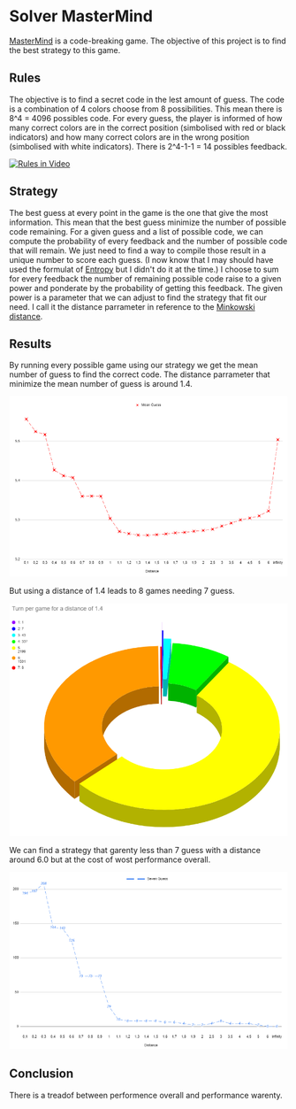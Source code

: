 # Solver MasterMind

[MasterMind](https://en.wikipedia.org/wiki/Mastermind_(board_game)) is a code-breaking game. The objective of this project is to find the best strategy to this game.

## Rules

The objective is to find a secret code in the lest amount of guess. The code is a combination of 4 colors choose from 8 possibilities. This mean there is 8^4 = 4096 possibles code.
For every guess, the player is informed of how many correct colors are in the correct position (simbolised with red or black indicators) and how many correct colors are in the wrong position (simbolised with white indicators). There is 2^4-1-1 = 14 possibles feedback.

[![Rules in Video](https://img.youtube.com/vi/wsYPsrzCKiA/0.jpg)](https://www.youtube.com/watch?v=wsYPsrzCKiA)

## Strategy

The best guess at every point in the game is the one that give the most information. This mean that the best guess minimize the number of possible code remaining. For a given guess and a list of possible code, we can compute the probability of every feedback and the number of possible code that will remain. We just need to find a way to compile those result in a unique number to score each guess. (I now know that I may should have used the formulat of [Entropy](https://en.wikipedia.org/wiki/Entropy_(information_theory)) but I didn't do it at the time.) I choose to sum for every feedback the number of remaining possible code raise to a given power and ponderate by the probability of getting this feedback. The given power is a parameter that we can adjust to find the strategy that fit our need. I call it the distance parrameter in reference to the [Minkowski distance](https://en.wikipedia.org/wiki/Minkowski_distance).

## Results

By running every possible game using our strategy we get the mean number of guess to find the correct code. The distance parrameter that minimize the mean number of guess is around 1.4.

![Graphic1](Graph0.png)

But using a distance of 1.4 leads to 8 games needing 7 guess.

![Graphic2](Graph1.png)

We can find a strategy that garenty less than 7 guess with a distance around 6.0 but at the cost of wost performance overall.

![Graphic3](Graph2.png)

## Conclusion

There is a treadof between performence overall and performance warenty.
